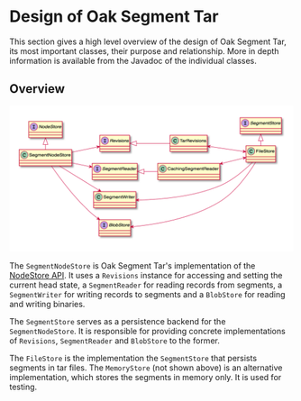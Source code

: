 <!--
  Licensed to the Apache Software Foundation (ASF) under one or more
  contributor license agreements.  See the NOTICE file distributed with
  this work for additional information regarding copyright ownership.
  The ASF licenses this file to You under the Apache License, Version 2.0
  (the "License"); you may not use this file except in compliance with
  the License.  You may obtain a copy of the License at

    http://www.apache.org/licenses/LICENSE-2.0

  Unless required by applicable law or agreed to in writing, software
  distributed under the License is distributed on an "AS IS" BASIS,
  WITHOUT WARRANTIES OR CONDITIONS OF ANY KIND, either express or implied.
  See the License for the specific language governing permissions and
  limitations under the License.
-->
# Design of Oak Segment Tar
 
This section gives a high level overview of the design of Oak Segment Tar, its most important classes, their purpose and relationship. More in depth information is available from the Javadoc of the individual classes.   

## Overview

![Class diagram](tarmk-classes.png)

The `SegmentNodeStore` is Oak Segment Tar's implementation of the [NodeStore API](../overview.html). It uses a `Revisions` instance for accessing and setting the current head state, a `SegmentReader` for reading records from segments, a `SegmentWriter` for writing records to segments and a `BlobStore` for reading and writing binaries. 

The `SegmentStore` serves as a persistence backend for the `SegmentNodeStore`. It is responsible for providing concrete implementations of `Revisions`, `SegmentReader` and `BlobStore` to the former.  

The `FileStore` is the implementation the `SegmentStore` that persists segments in tar files. The `MemoryStore` (not shown above) is an alternative implementation, which stores the segments in memory only. It is used for testing. 
